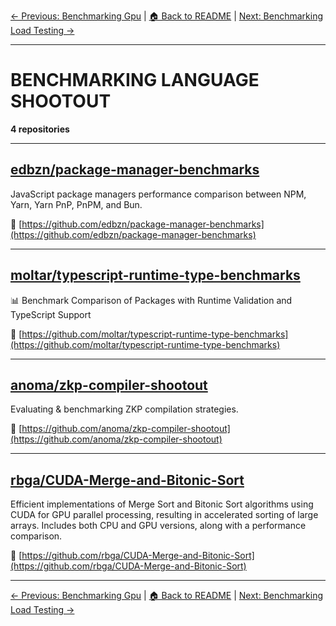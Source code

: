 [← Previous: Benchmarking Gpu](benchmarking-gpu.txt) | [🏠 Back to README](../README.md) | [Next: Benchmarking Load Testing →](benchmarking-load-testing.txt)

---

# BENCHMARKING LANGUAGE SHOOTOUT

**4 repositories**

---

## [edbzn/package-manager-benchmarks](https://github.com/edbzn/package-manager-benchmarks)

JavaScript package managers performance comparison between NPM, Yarn, Yarn PnP, PnPM, and Bun.

🔗 [https://github.com/edbzn/package-manager-benchmarks](https://github.com/edbzn/package-manager-benchmarks)

---

## [moltar/typescript-runtime-type-benchmarks](https://github.com/moltar/typescript-runtime-type-benchmarks)

📊 Benchmark Comparison of Packages with Runtime Validation and TypeScript Support

🔗 [https://github.com/moltar/typescript-runtime-type-benchmarks](https://github.com/moltar/typescript-runtime-type-benchmarks)

---

## [anoma/zkp-compiler-shootout](https://github.com/anoma/zkp-compiler-shootout)

Evaluating & benchmarking ZKP compilation strategies.

🔗 [https://github.com/anoma/zkp-compiler-shootout](https://github.com/anoma/zkp-compiler-shootout)

---

## [rbga/CUDA-Merge-and-Bitonic-Sort](https://github.com/rbga/CUDA-Merge-and-Bitonic-Sort)

Efficient implementations of Merge Sort and Bitonic Sort algorithms using CUDA for GPU parallel processing, resulting in accelerated sorting of large arrays. Includes both CPU and GPU versions, along with a performance comparison.

🔗 [https://github.com/rbga/CUDA-Merge-and-Bitonic-Sort](https://github.com/rbga/CUDA-Merge-and-Bitonic-Sort)

---


[← Previous: Benchmarking Gpu](benchmarking-gpu.txt) | [🏠 Back to README](../README.md) | [Next: Benchmarking Load Testing →](benchmarking-load-testing.txt)
